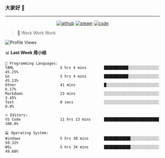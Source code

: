### 大家好 👋

___

<p align="center">
  <a href="https://bigkjp97.github.io/"><img src="https://img.shields.io/badge/-GitPage-lightgrey" alt="github"></a>
  <a href="https://steamcommunity.com/id/bigkjp/"><img src="https://img.shields.io/badge/-Steam-black" alt="steam"></a>
  <a href="https://blog.csdn.net/qq_38986088"><img src="https://img.shields.io/badge/CSDN-cf000e" alt="csdn"></a>
</p>

> 🧟 Work Work Work

<!--START_SECTION:kjp readme-->
![Profile Views](http://img.shields.io/badge/Mi%20Amigos%E2%99%82%EF%B8%8F-0-ff69b4)

📊 **Last Week 周小结** 

```text
💬 Programming Languages: 
YAML                     5 hrs 4 mins        ███████████░░░░░░░░░░░░░░   45.25% 
Go                       5 hrs 4 mins        ███████████░░░░░░░░░░░░░░   45.13% 
Other                    41 mins             █░░░░░░░░░░░░░░░░░░░░░░░░   6.17% 
Markdown                 23 mins             ░░░░░░░░░░░░░░░░░░░░░░░░░   3.45% 
Text                     0 secs              ░░░░░░░░░░░░░░░░░░░░░░░░░   0.0%

🔥 Editors: 
VS Code                  11 hrs 13 mins      █████████████████████████   100.0%

💻 Operating System: 
Windows                  5 hrs 38 mins       ████████████░░░░░░░░░░░░░   50.32% 
WSL                      5 hrs 34 mins       ████████████░░░░░░░░░░░░░   49.68%

```


<!--END_SECTION:kjp readme-->

<!--
**bigkjp97/bigkjp97** is a ✨ _special_ ✨ repository because its `README.md` (this file) appears on your GitHub profile.

Here are some ideas to get you started:

- 🔭 I’m currently working on ...
- 🌱 I’m currently learning ...
- 👯 I’m looking to collaborate on ...
- 🤔 I’m looking for help with ...
- 💬 Ask me about ...
- 📫 How to reach me: ...
- 😄 Pronouns: ...
- ⚡ Fun fact: ... -->
